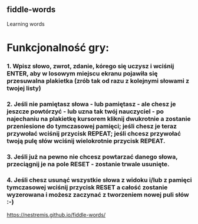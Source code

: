 ## fiddle-words
Learning words

# Funkcjonalność gry:
### 1. Wpisz słowo, zwrot, zdanie, kórego się uczysz i wciśnij ENTER, aby w losowym miejscu ekranu pojawiła się przesuwalna plakietka (zrób tak od razu z kolejnymi słowami z twojej listy)
### 2. Jeśli nie pamiętasz słowa - lub pamiętasz - ale chesz je jeszcze powtórzyć - lub uzna tak twój nauczyciel - po najechaniu na plakietkę kursorem kliknij dwukrotnie a zostanie przeniesione do tymczasowej pamięci; jeśli chesz je teraz przywołać wciśnij przycisk REPEAT; jeśli chcesz przywołać twoją pulę słów wciśnij wielokrotnie przycisk REPEAT.
### 3. Jeśli już na pewno nie chcesz powtarzać danego słowa, przeciągnij je na pole RESET - zostanie trwale usunięte.
### 4. Jeśli chesz usunąć wszystkie słowa z widoku i/lub z pamięci tymczasowej wciśnij przycisk RESET a całość zostanie wyzerowana i możesz zaczynać z tworzeniem nowej puli słów :-)

https://nestremis.github.io/fiddle-words/
